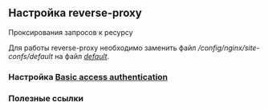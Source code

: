 ## Настройка reverse-proxy
Проксирования запросов к ресурсу

Для работы reverse-proxy необходимо заменить файл */config/nginx/site-confs/default* на файл *[default](/doc/default)*.

### Настройка [Basic access authentication](./Basic_access_authentication.md)

### Полезные ссылки
